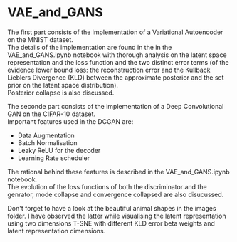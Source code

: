 # VAE_and_GANS

The first part consists of the implementation of a Variational Autoencoder on the MNIST dataset. <br>
The details of the implementation are found in the in the VAE_and_GANS.ipynb notebook with thorough analysis on the latent space representation and the loss function and the two distinct error terms (of the evidence lower bound loss: the reconstruction error and the Kullback Lieblers Divergence (KLD) between the approximate posterior and the set prior on the latent space distribution).  <br>
Posterior collapse is also discussed.

The seconde part consists of the implementation of a Deep Convolutional GAN on the CIFAR-10 dataset. <br>
Important features used in the DCGAN are: <br>
- Data Augmentation
- Batch Normalisation
- Leaky ReLU for the decoder
- Learning Rate scheduler

The rational behind these features is described in the VAE_and_GANS.ipynb notebook. <br> 
The evolution of the loss functions of both the discriminator and the genrator, mode collapse and convergence collapsed are also disucussed.

Don't forget to have a look at the beautiful animal shapes in the images folder. I have observed the latter while visualising the latent representation using two dimensions T-SNE with different KLD error beta weights and latent representation dimensions.
